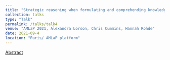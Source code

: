 ```yaml
---
title: "Strategic reasoning when formulating and comprehending knowledge ascriptions"
collection: talks
type: "Talk"
permalink: /talks/talk4
venue: "AMLaP 2021, Alexandra Lorson, Chris Cummins, Hannah Rohde"
date: 2021-09-4
location: "Paris/ AMLaP platform"
---
```


[Abstract](http://www.sle2020.eu/downloads/BOOK%20OF%20ABSTRACTS.pdf#page=453)
